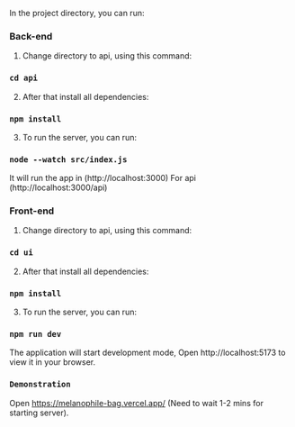 In the project directory, you can run:

### Back-end
1. Change directory to api, using this command:
### `cd api`
2. After that install all dependencies:
### `npm install`
3. To run the server, you can run:
### `node --watch src/index.js`

It will run the app in (http://localhost:3000)
For api (http://localhost:3000/api)

### Front-end

1. Change directory to api, using this command:
### `cd ui`
2. After that install all dependencies:
### `npm install`
3. To run the server, you can run:
### `npm run dev`

The application will start development mode,
Open http://localhost:5173 to view it in your browser.

### `Demonstration`
Open https://melanophile-bag.vercel.app/ (Need to wait 1-2 mins for starting server).








